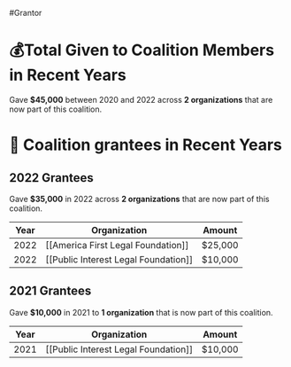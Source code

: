 #Grantor 

# 💰Total Given to Coalition Members in Recent Years

Gave **$45,000** between 2020 and 2022 across **2 organizations** that are now part of this coalition.
# 💸 Coalition grantees in Recent Years

## 2022 Grantees

Gave **$35,000** in 2022 across **2 organizations** that are now part of this coalition.

| Year | Organization                         | Amount  |
| ---- | ------------------------------------ | ------- |
| 2022 | [[America First Legal Foundation]]   | $25,000 |
| 2022 | [[Public Interest Legal Foundation]] | $10,000 |


## 2021 Grantees

Gave **$10,000** in 2021 to **1 organization** that is now part of this coalition.

| Year | Organization                         | Amount  |
| ---- | ------------------------------------ | ------- |
| 2021 | [[Public Interest Legal Foundation]] | $10,000 |
